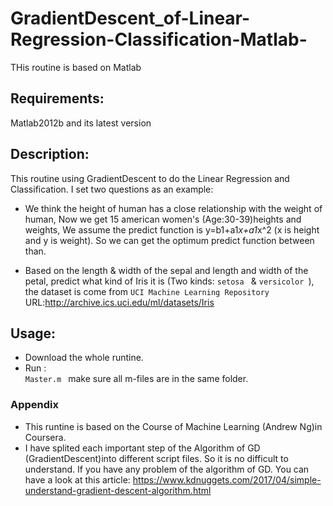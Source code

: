 # GradientDescent_of-Linear-Regression-Classification-Matlab-
THis routine is based on Matlab 
## Requirements:
Matlab2012b and its latest version
## Description:
This routine using GradientDescent to do the Linear Regression and Classification. I set two questions as an example:
* We think the height of human has a close relationship with the weight of human, Now we get 15 american women's (Age:30-39)heights and weights, We assume the predict function is y=b1+a1*x+a1*x^2 (x is height and y is weight). So we can get the optimum predict function between than.

* Based on the length & width of the sepal and length and width of the petal, predict what kind of Iris it is (Two kinds:  `setosa ` &  `versicolor `), the dataset is come from  `UCI Machine Learning Repository ` URL:http://archive.ics.uci.edu/ml/datasets/Iris

## Usage:
* Download the whole runtine.
* Run :  
    `Master.m `
  make sure all m-files are in the same folder.

### Appendix
* This runtine is based on the Course of Machine Learning (Andrew Ng)in Coursera.
* I have splited each important step of the Algorithm of GD (GradientDescent)into different script files. So it is no difficult to understand. If you have any problem of the algorithm of GD. You can have a look at this article: https://www.kdnuggets.com/2017/04/simple-understand-gradient-descent-algorithm.html
